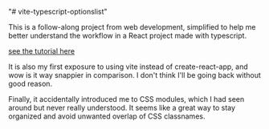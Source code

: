 "# vite-typescript-optionslist" 

This is a follow-along project from web development, simplified to help me better understand the workflow in a React project made with typescript.

[see the tutorial here](https://www.youtube.com/watch?v=bAJlYgeovlg)


It is also my first exposure to using vite instead of create-react-app, and wow is it way snappier in comparison. I don't think I'll be going back without good reason.


Finally, it accidentally introduced me to CSS modules, which I had seen around but never really understood. It seems like a great way to stay organized and avoid unwanted overlap of CSS classnames.